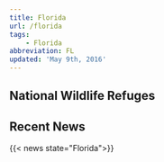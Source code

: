 ```yaml
---
title: Florida
url: /florida
tags:
    - Florida
abbreviation: FL
updated: 'May 9th, 2016'
---
```


## National Wildlife Refuges
<section id="map" class="state-refuges-map"></section>

## Recent News
{{< news state="Florida">}}
